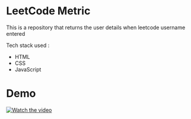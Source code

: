 # LeetCode Metric
This is a repository that returns the user details when leetcode username entered

Tech stack used :
- HTML
- CSS 
- JavaScript

# Demo

[![Watch the video](https://img.youtube.com/vi/%3CVIDEO%20ID%3E/hqdefault.jpg)](https://www.awesomescreenshot.com/video/33060082?key=bda54faf76a33d01acb7eaff86237cba)
